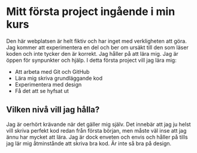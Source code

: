# Mitt första project ingående i min kurs

Den här webplatsen är helt fiktiv och har inget med verkligheten att göra.
Jag kommer att experimentera en del och ber om ursäkt till den som läser
koden och inte tycker den är korrekt. Jag håller på att lära mig. Jag är öppen för 
synpunkter och hjälp. I detta första project vill jag lära mig:

 * Att arbeta med Git och GitHub
 * Lära mig skriva grundläggande kod
 * Experimentera med design
 * Få det att se hyfsat ut

## Vilken nivå vill jag hålla?

Jag är oerhört krävande när det gäller mig själv. Det innebär att jag ju helst vill
skriva perfekt kod redan från första början, men måste väl inse att jag ännu har 
mycket att lära. Jag är dock enveten och envis och håller på tills jag lär mig
åtminstånde att skriva bra kod. Är inte så bra på design.

